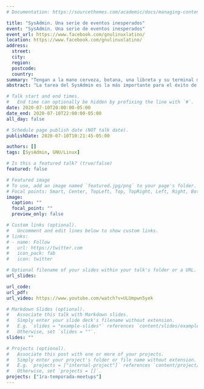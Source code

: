 ```yaml
---
# Documentation: https://sourcethemes.com/academic/docs/managing-content/

title: "SysAdmin. Una serie de eventos inesperados"
event: "SysAdmin. Una serie de eventos inesperados"
event_url: https://www.facebook.com/gnulinuxlatino/
location: https://www.facebook.com/gnulinuxlatino/
address:
  street:
  city:
  region:
  postcode:
  country:
summary: "Tengan a la mano cerveza, botana, una libreta y su terminal más cercana para poner en practica los consejos que aprenderemos con Alex Callejas en su charla."
abstract: "La tarea del SysAdmin es la más importante para el éxito de tu proyecto. Nuestro invitado de esta semana Alex Callejas nos platicará grandes historias en su experiencia como Services Content Architect en Red Hat"

# Talk start and end times.
#   End time can optionally be hidden by prefixing the line with `#`.
date: 2020-07-10T20:00:00-05:00
date_end: 2020-07-10T22:00:00-05:00
all_day: false

# Schedule page publish date (NOT talk date).
publishDate: 2020-07-10T10:21:45-05:00

authors: []
tags: [SysAdmin, GNU/Linux]

# Is this a featured talk? (true/false)
featured: false

# Featured image
# To use, add an image named `featured.jpg/png` to your page's folder.
# Focal points: Smart, Center, TopLeft, Top, TopRight, Left, Right, BottomLeft, Bottom, BottomRight.
image:
  caption: ""
  focal_point: ""
  preview_only: false

# Custom links (optional).
#   Uncomment and edit lines below to show custom links.
# links:
# - name: Follow
#   url: https://twitter.com
#   icon_pack: fab
#   icon: twitter

# Optional filename of your slides within your talk's folder or a URL.
url_slides:

url_code:
url_pdf:
url_video: https://www.youtube.com/watch?v=ULUmpwn5yek

# Markdown Slides (optional).
#   Associate this talk with Markdown slides.
#   Simply enter your slide deck's filename without extension.
#   E.g. `slides = "example-slides"` references `content/slides/example-slides.md`.
#   Otherwise, set `slides = ""`.
slides: ""

# Projects (optional).
#   Associate this post with one or more of your projects.
#   Simply enter your project's folder or file name without extension.
#   E.g. `projects = ["internal-project"]` references `content/project/deep-learning/index.md`.
#   Otherwise, set `projects = []`.
projects: ["1ra-temporada-meetups"]
---
```

